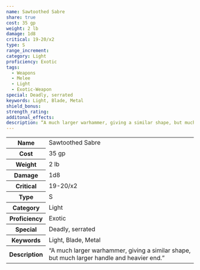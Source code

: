 ```yaml
---
name: Sawtoothed Sabre
share: true
cost: 35 gp
weight: 2 lb
damage: 1d8
critical: 19-20/x2
type: S
range_increment: 
category: Light
proficiency: Exotic
tags:
  - Weapons
  - Melee
  - Light
  - Exotic-Weapon
special: Deadly, serrated
keywords: Light, Blade, Metal
shield_bonus: 
strength_rating: 
additonal_effects: 
description: “A much larger warhammer, giving a similar shape, but much larger handle and heavier end.”
---
```

<p><span dir="ltr" style="overflow-x: auto;"><table><tbody><tr><th dir="ltr">Name</th><td dir="ltr">Sawtoothed Sabre</td></tr><tr><th dir="ltr">Cost</th><td dir="ltr">35 gp</td></tr><tr><th dir="ltr">Weight</th><td dir="ltr">2 lb</td></tr><tr><th dir="ltr">Damage</th><td dir="ltr">1d8</td></tr><tr><th dir="ltr">Critical</th><td dir="ltr">19-20/x2</td></tr><tr><th dir="ltr">Type</th><td dir="ltr">S</td></tr><tr><th dir="ltr">Category</th><td dir="ltr">Light</td></tr><tr><th dir="ltr">Proficiency</th><td dir="ltr">Exotic</td></tr><tr><th dir="ltr">Special</th><td dir="ltr">Deadly, serrated</td></tr><tr><th dir="ltr">Keywords</th><td dir="ltr">Light, Blade, Metal</td></tr><tr><th dir="ltr">Description</th><td dir="ltr">“A much larger warhammer, giving a similar shape, but much larger handle and heavier end.”</td></tr></tbody></table></span></p>